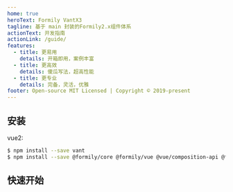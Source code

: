 ```yaml
---
home: true
heroText: Formily VantX3
tagline: 基于 main 封装的Formily2.x组件体系
actionText: 开发指南
actionLink: /guide/
features:
  - title: 更易用
    details: 开箱即用，案例丰富
  - title: 更高效
    details: 傻瓜写法，超高性能
  - title: 更专业
    details: 完备，灵活，优雅
footer: Open-source MIT Licensed | Copyright © 2019-present
---
```


## 安装

vue2:

```bash
$ npm install --save vant
$ npm install --save @formily/core @formily/vue @vue/composition-api @formily/vant-x3
```

## 快速开始

<dumi-previewer demoPath="index" :collapsed="false" />

